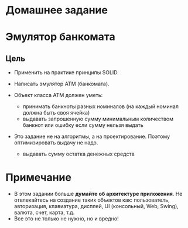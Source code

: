 # Домашнее задание
# Эмулятор банкомата
## Цель
* Применить на практике принципы SOLID.
* Написать эмулятор АТМ (банкомата).

* Объект класса АТМ должен уметь:
    - принимать банкноты разных номиналов (на каждый номинал должна быть своя ячейка)
    - выдавать запрошенную сумму минимальным количеством банкнот или ошибку если сумму нельзя выдать
* Это задание не на алгоритмы, а на проектирование.
Поэтому оптимизировать выдачу не надо.
    - выдавать сумму остатка денежных средств

# Примечание
* В этом задании больше __думайте об архитектуре приложения__.
Не отвлекайтесь на создание таких объектов как: пользователь, авторизация, клавиатура, дисплей,
UI (консольный, Web, Swing), валюта, счет, карта, т.д. 
* Все это не только не нужно, но и вредно!
